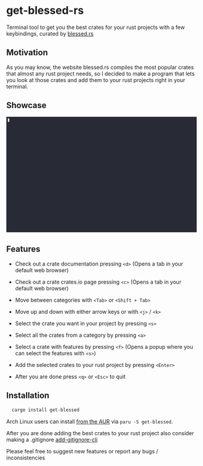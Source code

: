 # get-blessed-rs

Terminal tool to get you the best crates for your rust projects with a few keybindings, curated by [blessed.rs](https://blessed.rs/crates)

## Motivation
As you may know, the website blessed.rs compiles the most popular crates that almost any rust project needs, so I decided to make a program that lets you look at those crates and add 
them to your rust projects right in your terminal. 

## Showcase 

![showcase](./public/showcase.gif)

## Features


- Check out a crate documentation pressing `<d>` (Opens a tab in your default web browser)
- Check out a crate crates.io page pressing `<c>` (Opens a tab in your default web browser)
- Move between categories with `<Tab>` or `<Shift + Tab>` 
- Move up and down with either arrow keys or with `<j>` / `<k>`
- Select the crate you want in your project by pressing `<s>`
- Select all the crates from a category by pressing `<a>`
- Select a crate with features by pressing `<f>` (Opens a popup where you can select the features with `<s>`)
- Add the selected crates to your rust project by pressing `<Enter>`
  


- After you are done press `<q>` or `<Esc>` to quit 

## Installation

```bash
  cargo install get-blessed
```

Arch Linux users can install [from the AUR](https://aur.archlinux.org/packages/get-blessed) via `paru -S get-blessed`.

After you are done adding the best crates to your rust project also consider making a .gitignore [add-gitignore-cli](https://crates.io/crates/add-gitignore-cli)

Please feel free to suggest new features or report any bugs / inconsistencies
